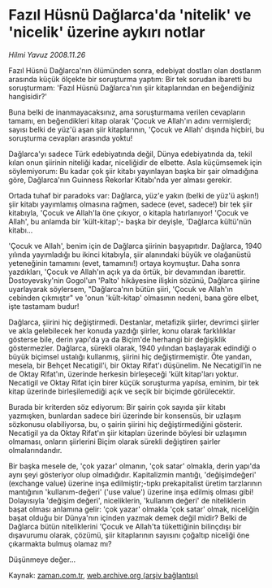 # Fazıl Hüsnü Dağlarca'da 'nitelik' ve 'nicelik'  üzerine aykırı notlar

*Hilmi Yavuz 2008.11.26*

<tr><td class="metin" colspan="2" style="padding-top: 20px; padding-left: 5px; padding-right: 10px;">Fazıl Hüsnü Dağlarca'nın ölümünden sonra, edebiyat dostları olan dostlarım arasında küçük ölçekte bir soruşturma yaptım: Bir tek sorudan ibaretti bu soruşturmam: 'Fazıl Hüsnü Dağlarca'nın şiir kitaplarından en beğendiğiniz hangisidir?'</td></tr><tr><td class="metin" colspan="2" style="padding-top: 20px; padding-left: 5px; padding-right: 10px;"><p> Buna belki de inanmayacaksınız, ama soruşturmama verilen cevapların tamamı, en beğendikleri kitap olarak 'Çocuk ve Allah'ın adını vermişlerdi; sayısı belki de yüz'ü aşan şiir kitaplarının, 'Çocuk ve Allah' dışında hiçbiri, bu soruşturma cevapları arasında yoktu!
<p> Dağlarca'yı sadece Türk edebiyatında değil, Dünya edebiyatında da, tekil kılan onun şiirinin niteliği kadar, niceliğidir de elbette. Asla küçümsemek için söylemiyorum: Bu kadar çok şiir kitabı yayınlayan başka bir şair olmadığına göre, Dağlarca'nın Guinness Rekorlar Kitabı'nda yer alması gerekir.
<p> Ortada tuhaf bir paradoks var: Dağlarca, yüz'e yakın (belki de yüz'ü aşkın!) şiir kitabı yayımlamış olmasına rağmen, sadece (evet, sadece!) bir tek şiir kitabıyla, 'Çocuk ve Allah'la öne çıkıyor, o kitapla hatırlanıyor! 'Çocuk ve Allah', bu anlamda bir 'kült-kitap';- başka bir deyişle, 'Dağlarca kültü'nün kitabı...
<p> 'Çocuk ve Allah', benim için de Dağlarca şiirinin başyapıtıdır. Dağlarca, 1940 yılında yayımladığı bu ikinci kitabıyla, şiir alanındaki büyük ve olağanüstü yeteneğinin tamamını (evet, tamamını!) ortaya koymuştur. Daha sonra yazdıkları, 'Çocuk ve Allah'ın açık ya da örtük, bir devamından ibarettir. Dostoyevsky'nin Gogol'un 'Palto' hikâyesine ilişkin sözünü, Dağlarca şiirine uyarlayarak söylersem, "Dağlarca'nın bütün şiiri, 'Çocuk ve Allah'ın cebinden çıkmıştır" ve 'onun 'kült-kitap' olmasının nedeni, bana göre elbet, işte tastamam budur!
<p> Dağlarca, şiirini hiç değiştirmedi. Destanlar, metafizik şiirler, devrimci şiirler ve akla gelebilecek her konuda yazdığı şiirler, konu olarak farklılıklar gösterse bile, derin yapı'da ya da Biçim'de herhangi bir değişiklik göstermezler. Dağlarca, sürekli olarak, 1940 yılından başlayarak edindiği o büyük biçimsel ustalığı kullanmış, şiirini hiç değiştirmemiştir. Öte yandan, mesela, bir Behçet Necatigil'i, bir Oktay Rifat'ı düşünelim. Ne Necatigil'in ne de Oktay Rifat'ın, üzerinde herkesin birleşeceği 'kült kitap'ları yoktur. Necatigil ve Oktay Rifat için birer küçük soruşturma yapılsa, eminim, bir tek kitap üzerinde birleşilemediği açık ve seçik bir biçimde görülecektir.
<p> Burada bir kriterden söz ediyorum: Bir şairin çok sayıda şiir kitabı yazmışken, bunlardan sadece biri üzerinde bir konsensüs, bir uzlaşım sözkonusu olabiliyorsa, bu, o şairin şiirini hiç değiştirmediğini gösterir. Necatigil ya da Oktay Rifat'ın şiir kitapları üzerinde böylesi bir uzlaşımın olmaması, onların şiirlerini Biçim olarak sürekli değiştiren şairler olmalarındandır.
<p> Bir başka mesele de, 'çok yazar' olmanın, 'çok satar' olmakla, derin yapı'da aynı şeyi gösteriyor olup olmadığıdır. Kapitalizmin mantığı, 'değişimdeğeri' (exchange value) üzerine inşa edilmiştir;-tıpkı prekapitalist üretim tarzlarının mantığının 'kullanım-değeri' ('use value') üzerine inşa edilmiş olması gibi! Dolayısıyla 'değişim değeri', niceliklerin, 'kullanım değeri' de niteliklerin başat olması anlamına gelir: 'çok yazar' olmakla 'çok satar' olmak, niceliğin başat olduğu bir Dünya'nın içinden yazmak demek değil midir? Belki de Dağlarca bütün niteliklerini 'Çocuk ve Allah'ta tükettiğinin bilinçdışı bir dışavurumu olarak, çözümü, şiir kitaplarının sayısını çoğaltıp niceliği öne çıkarmakta bulmuş olamaz mı?
<p> Düşünmeye değer...<br/></p></p></p></p></p></p></p></p></td></tr>

Kaynak: [zaman.com.tr](http://zaman.com.tr/yazar.do?yazino=764239), [web.archive.org (arşiv bağlantısı)](http://web.archive.org/web/20081220051712/http://zaman.com.tr:80/yazar.do?yazino=764239)
